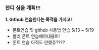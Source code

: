 ### 잔디 심을 계획!!!

__1. Github 연습한다는 목적을 가지고!__

- 폰트연습 및 github 사용법 연습 5/13 ~ 5/19
- 빨리 폰트 연습해야대용!!!!
- 폰트 연습 아직도 안했쥬????
